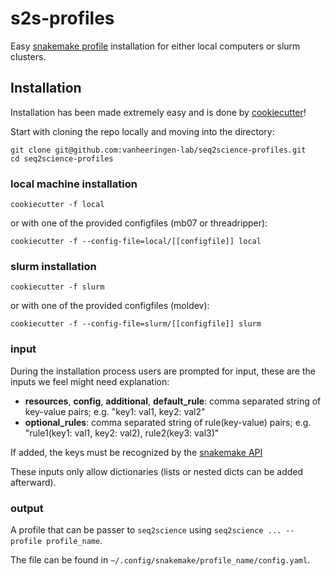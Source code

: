 # s2s-profiles
Easy [snakemake profile](https://snakemake.readthedocs.io/en/stable/executable.html#profiles) installation for either local computers or slurm clusters. 

## Installation
Installation has been made extremely easy and is done by [cookiecutter](https://cookiecutter.readthedocs.io/en/latest/)! 

Start with cloning the repo locally and moving into the directory:

    git clone git@github.com:vanheeringen-lab/seq2science-profiles.git
    cd seq2science-profiles
    
### local machine installation
`cookiecutter -f local`

or with one of the provided configfiles (mb07 or threadripper):

`cookiecutter -f --config-file=local/[[configfile]] local`

### slurm installation
`cookiecutter -f slurm`

or with one of the provided configfiles (moldev):

`cookiecutter -f --config-file=slurm/[[configfile]] slurm`

### input
During the installation process users are prompted for input, these are the inputs we feel might need explanation:
- **resources**, **config**, **additional**, **default_rule**: comma separated string of key-value pairs; e.g. "key1: val1, key2: val2"
- **optional_rules**: comma separated string of rule(key-value) pairs; e.g. "rule1(key1: val1, key2: val2), rule2(key3: val3)"

If added, the keys must be recognized by the [snakemake API](https://snakemake.readthedocs.io/en/stable/api_reference/snakemake.html)

These inputs only allow dictionaries (lists or nested dicts can be added afterward).

### output
A profile that can be passer to `seq2science` using `seq2science ... --profile profile_name`.

The file can be found in `~/.config/snakemake/profile_name/config.yaml`.
